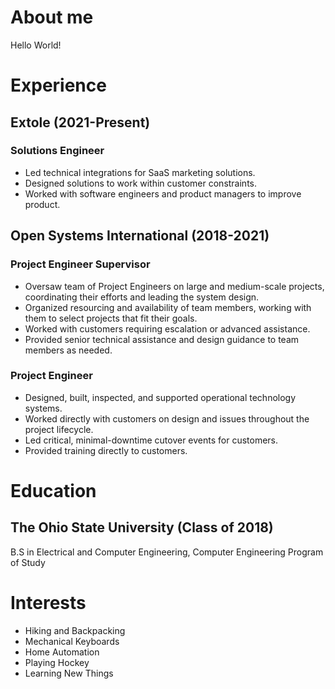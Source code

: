 <!-- Google Tag Manager (noscript) -->
<noscript><iframe src="https://www.googletagmanager.com/ns.html?id=GTM-NVNBKW9"
height="0" width="0" style="display:none;visibility:hidden"></iframe></noscript>
<!-- End Google Tag Manager (noscript) -->

# About me
Hello World!
# Experience

## Extole (2021-Present)
### Solutions Engineer
- Led technical integrations for SaaS marketing solutions.
- Designed solutions to work within customer constraints.
- Worked with software engineers and product managers to improve product.

## Open Systems International (2018-2021)
### Project Engineer Supervisor
- Oversaw team of Project Engineers on large and medium-scale projects, coordinating their efforts and leading the system design.
- Organized resourcing and availability of team members, working with them to select projects that fit their goals.
- Worked with customers requiring escalation or advanced assistance.
- Provided senior technical assistance and design guidance to team members as needed.

### Project Engineer
- Designed, built, inspected, and supported operational technology systems.
- Worked directly with customers on design and issues throughout the project lifecycle.
- Led critical, minimal-downtime cutover events for customers.
- Provided training directly to customers.

# Education
## The Ohio State University (Class of 2018)
B.S in Electrical and Computer Engineering, Computer Engineering Program of Study

# Interests
* Hiking and Backpacking
* Mechanical Keyboards
* Home Automation 
* Playing Hockey
* Learning New Things
